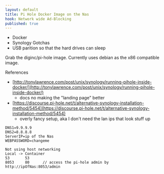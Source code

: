 ```yaml
---
layout: default
title: Pi Hole Docker Image on the Nas
hook: Network wide Ad-Blocking
published: true
---
```


* Docker
* Synology Gotchas
* USB parition so that the hard drives can sleep


Grab the diginc/pi-hole image.   Currently uses debian as the x86 compatible image.


References
- [http://tonylawrence.com/post/unix/synology/running-pihole-inside-docker/](http://tonylawrence.com/post/unix/synology/running-pihole-inside-docker/)
    - docs no making the "landing page" better
- [https://discourse.pi-hole.net/t/alternative-synology-installation-method/5454](https://discourse.pi-hole.net/t/alternative-synology-installation-method/5454)
	- overly fancy setup, aka I don't need the lan ips that look stuff up
    
    
```
DNS1=9.9.9.9
DNS2=8.8.8.8
ServerIP=ip of the Nas
WEBPASSWORD=changeme

Not using host networking
Local -> Container
53       53
8053     80      // access the pi-hole admin by http://ipOfNas:8053/admin
```